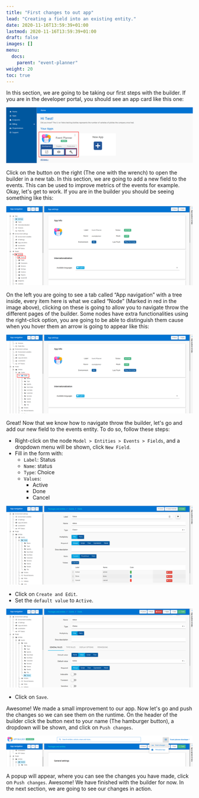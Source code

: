 ```yaml
---
title: "First changes to out app"
lead: "Creating a field into an existing entity."
date: 2020-11-16T13:59:39+01:00
lastmod: 2020-11-16T13:59:39+01:00
draft: false
images: []
menu:
  docs:
    parent: "event-planner"
weight: 20
toc: true
---
```

In this section, we are going to be taking our first steps with the builder. If you are in the developer portal, you should see an app card like this one:

![Alt Text](/images/vendor/event-planner/first-changes/ww_event_planner_open_builder.png)


Click on the button on the right (The one with the wrench) to open the builder in a new tab. 
In this section, we are going to add a new field to the events. This can be used to improve metrics of the events for example.
Okay, let's get to work. If you are in the builder you should be seeing something like this:

![Alt Text](/images/vendor/event-planner/first-changes/ww_event_planner_builder_nodes.png)


On the left you are going to see a tab called “App navigation” with a tree inside, every item here is what we called “Node” (Marked in red in the image above), clicking on these is going to allow you to navigate throw the different pages of the builder. Some nodes have extra functionalities using the right-click option, you are going to be able to distinguish them cause when you hover them an arrow is going to appear like this:

![Alt Text](/images/vendor/event-planner/first-changes/ww_event_planner_builder_nodes_arrow.png)



Great! Now that we know how to navigate throw the builder, let's go and add our new field to the events entity. To do so, follow these steps:
  - Right-click on the node `Model > Entities > Events > Fields`, and a dropdown menu will be shown, click `New Field`.
  - Fill in the form with:  
      - `Label`: Status
      - `Name`: status
      - `Type`: Choice
      - `Values`: 
        - Active
        - Done
        - Cancel

![Alt Text](/images/vendor/event-planner/first-changes/ww_event_planner_status_form.png)

  - Click on `Create and Edit`.
  - Set the `default value` to `Active`.

![Alt Text](/images/vendor/event-planner/first-changes/ww_event_planner_status_default_value.png)

  - Click on `Save`.

Awesome! We made a small improvement to our app. Now let's go and push the changes so we can see them on the runtime. 
On the header of the builder click the button next to your name (The hamburger button), a dropdown will be shown, and click on `Push changes`.

![Alt Text](/images/vendor/event-planner/first-changes/ww_event_planner_push_changes.png)

A popup will appear, where you can see the changes you have made, click on `Push changes`.
Awesome! We have finished with the builder for now. In the next section, we are going to see our changes in action. 